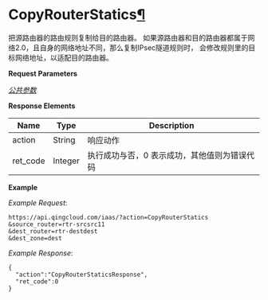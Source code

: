 ---
---

# CopyRouterStatics[¶](#copyrouterstatics "永久链接至标题")

把源路由器的路由规则复制给目的路由器。 如果源路由器和目的路由器都属于网络2.0，且自身的网络地址不同，那么复制IPsec隧道规则时， 会修改规则里的目标网络地址，以适配目的路由器。

**Request Parameters**

[_公共参数_](../../common/parameters.html#api-common-parameters)

**Response Elements**

| Name | Type | Description |
| --- | --- | --- |
| action | String | 响应动作 |
| ret_code | Integer | 执行成功与否，0 表示成功，其他值则为错误代码 |

**Example**

_Example Request_:

```
https://api.qingcloud.com/iaas/?action=CopyRouterStatics
&source_router=rtr-srcsrc11
&dest_router=rtr-destdest
&dest_zone=dest
```

_Example Response_:

```
{
  "action":"CopyRouterStaticsResponse",
  "ret_code":0
}
```
